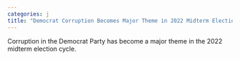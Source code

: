 ```yaml
---
categories: j
title: "Democrat Corruption Becomes Major Theme in 2022 Midterm Election Cycle"
---
```

Corruption in the Democrat Party has become a major theme in the 2022 midterm election cycle. 